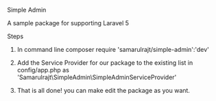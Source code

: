 Simple Admin

A sample package for supporting Laravel 5

Steps

1) In command line  composer require 'samarulrajt/simple-admin':'dev'

2) Add the Service Provider for our package to the existing list in config/app.php as
   'Samarulrajt\SimpleAdmin\SimpleAdminServiceProvider'

3) That is all done! you can make edit the package as you want.